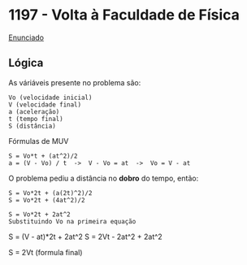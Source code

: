 # 1197 - Volta à Faculdade de Física
[Enunciado](https://www.beecrowd.com.br/repository/UOJ_1197.html)

## Lógica
As váriáveis presente no problema são:
```
Vo (velocidade inicial)
V (velocidade final)
a (aceleração)
t (tempo final)
S (distância)
```
Fórmulas de MUV
```
S = Vo*t + (at^2)/2
a = (V - Vo) / t  ->  V - Vo = at  ->  Vo = V - at
```
O problema pediu a distância no **dobro** do tempo, então:
```
S = Vo*2t + (a(2t)^2)/2
S = Vo*2t + (4at^2)/2

S = Vo*2t + 2at^2
Substituindo Vo na primeira equação
```
S = (V - at)*2t + 2at^2
S = 2Vt - 2at^2 + 2at^2

S = 2Vt (formula final)
```

